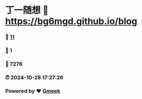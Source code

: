 # 丁一随想 :link: https://bg6mgd.github.io/blog 
### :page_facing_up: [11](https://bg6mgd.github.io/blog/tag.html) 
### :speech_balloon: 1 
### :hibiscus: 7276 
### :alarm_clock: 2024-10-28 17:27:26 
### Powered by :heart: [Gmeek](https://github.com/Meekdai/Gmeek)
